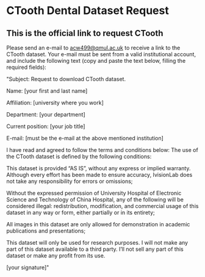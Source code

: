 # CTooth Dental Dataset Request
## This is the official link to request CTooth
Please send an e-mail to acw499@qmul.ac.uk to receive a link to the CTooth dataset. Your e-mail must be sent from a valid institutional account, and include the following text (copy and paste the text below, filling the required fields):

"Subject: Request to download CTooth dataset.

Name: [your first and last name]

Affiliation: [university where you work]

Department: [your department]

Current position: [your job title]

E-mail: [must be the e-mail at the above mentioned institution]

I have read and agreed to follow the terms and conditions below: The use of the CTooth dataset is defined by the following conditions:

This dataset is provided “AS IS”, without any express or implied warranty. Although every effort has been made to ensure accuracy, IvisionLab does not take any responsibility for errors or omissions;

Without the expressed permission of University Hospital of Electronic Science and Technology of China Hospital, any of the following will be considered illegal: redistribution, modification, and commercial usage of this dataset in any way or form, either partially or in its entirety;

All images in this dataset are only allowed for demonstration in academic publications and presentations;

This dataset will only be used for research purposes. I will not make any part of this dataset available to a third party. I’ll not sell any part of this dataset or make any profit from its use.

[your signature]"  



